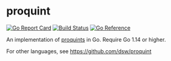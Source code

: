 # proquint

[![Go Report Card](https://goreportcard.com/badge/github.com/icco/proquint)](https://goreportcard.com/report/github.com/icco/proquint)
[![Build Status](https://app.travis-ci.com/icco/proquint.svg?branch=master)](https://app.travis-ci.com/icco/proquint)
[![Go Reference](https://pkg.go.dev/badge/github.com/icco/proquint.svg)](https://pkg.go.dev/github.com/icco/proquint)

An implementation of [proquints](https://arxiv.org/html/0901.4016) in Go. Require Go 1.14 or higher.

For other languages, see https://github.com/dsw/proquint
